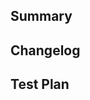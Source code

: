## Summary

<!--- Add summary here -->

## Changelog

<!--- Add changelog here -->

## Test Plan

<!--- Add test plan here -->
